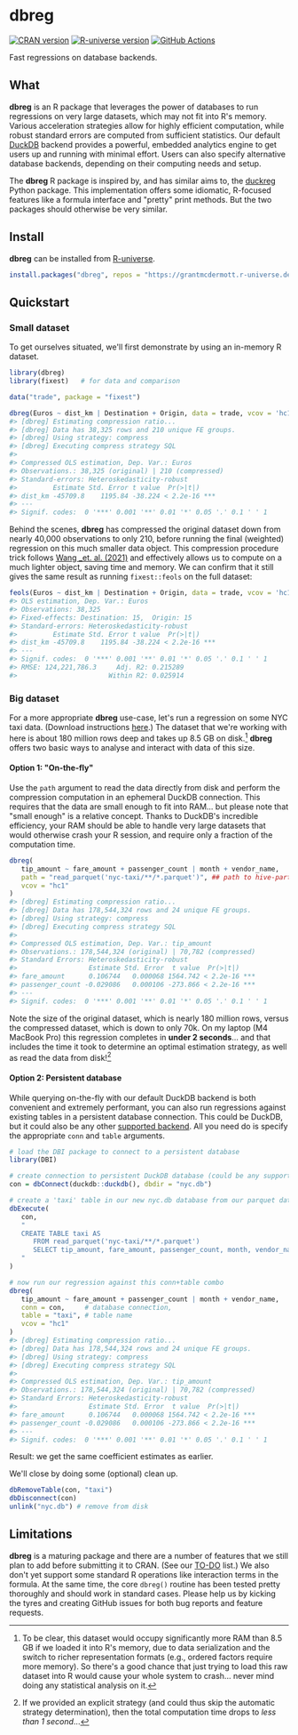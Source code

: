 # dbreg

<!-- badges: start -->

<a href="https://CRAN.R-project.org/package=dbreg"><img src="https://www.r-pkg.org/badges/version/dbreg" class="img-fluid" alt="CRAN version"></a>
<a href="https://grantmcdermott.r-universe.dev"><img src="https://grantmcdermott.r-universe.dev/badges/dbreg" class="img-fluid" alt="R-universe version"></a>
<a href="https://github.com/grantmcdermott/dbreg/actions/workflows/R-CMD-check.yaml"><img src="https://github.com/grantmcdermott/dbreg/actions/workflows/R-CMD-check.yaml/badge.svg" class="img-fluid" alt="GitHub Actions"></a>
<!-- badges: end -->

Fast regressions on database backends.

## What

**dbreg** is an R package that leverages the power of databases to run
regressions on very large datasets, which may not fit into R's memory. 
Various acceleration strategies allow for highly efficient computation, while 
robust standard errors are computed from sufficient statistics. Our default
[DuckDB](https://duckdb.org/) backend provides a powerful, embedded analytics
engine to get users up and running with minimal effort. Users can also specify
alternative database backends, depending on their computing needs and setup.

The **dbreg** R package is inspired by, and has similar aims to, the
[duckreg](https://github.com/py-econometrics/duckreg) Python package.
This implementation offers some idiomatic, R-focused features like a formula
interface and "pretty" print methods. But the two packages should otherwise
be very similar.

## Install

**dbreg** can be installed from
[R-universe](https://grantmcdermott.r-universe.dev/).

```r
install.packages("dbreg", repos = "https://grantmcdermott.r-universe.dev")
```

## Quickstart

### Small dataset

To get ourselves situated, we'll first demonstrate by using an in-memory R
dataset.

```r
library(dbreg)
library(fixest)   # for data and comparison

data("trade", package = "fixest")

dbreg(Euros ~ dist_km | Destination + Origin, data = trade, vcov = 'hc1')
#> [dbreg] Estimating compression ratio...
#> [dbreg] Data has 38,325 rows and 210 unique FE groups.
#> [dbreg] Using strategy: compress
#> [dbreg] Executing compress strategy SQL
#> 
#> Compressed OLS estimation, Dep. Var.: Euros 
#> Observations.: 38,325 (original) | 210 (compressed) 
#> Standard-errors: Heteroskedasticity-robust
#>         Estimate Std. Error t value  Pr(>|t|)    
#> dist_km -45709.8    1195.84 -38.224 < 2.2e-16 ***
#> ---
#> Signif. codes:  0 '***' 0.001 '**' 0.01 '*' 0.05 '.' 0.1 ' ' 1
```

Behind the scenes, **dbreg** has compressed the original dataset down from
nearly 40,000 observations to only 210, before running the final (weighted)
regression on this much smaller data object. This compression procedure trick
follows [Wang _et. al. (2021)](https://doi.org/10.48550/arXiv.2102.11297) and
effectively allows us to compute on a much lighter object, saving time and
memory. We can confirm that it still gives the same result as running 
`fixest::feols` on the full dataset:

```r
feols(Euros ~ dist_km | Destination + Origin, data = trade, vcov = 'hc1')
#> OLS estimation, Dep. Var.: Euros
#> Observations: 38,325
#> Fixed-effects: Destination: 15,  Origin: 15
#> Standard-errors: Heteroskedasticity-robust 
#>         Estimate Std. Error t value  Pr(>|t|)    
#> dist_km -45709.8    1195.84 -38.224 < 2.2e-16 ***
#> ---
#> Signif. codes:  0 '***' 0.001 '**' 0.01 '*' 0.05 '.' 0.1 ' ' 1
#> RMSE: 124,221,786.3     Adj. R2: 0.215289
#>                       Within R2: 0.025914
```

### Big dataset

For a more appropriate **dbreg** use-case, let's run a regression on some NYC
taxi data. (Download instructions
[here](https://grantmcdermott.com/duckdb-polars/requirements.html).)
The dataset that we're working with here is about 180 million rows deep and
takes up 8.5 GB on disk.[^1]
**dbreg** offers two basic ways to analyse and interact with data of this size.

#### Option 1: "On-the-fly"

Use the `path` argument to read the data directly from disk and perform the
compression computation in an ephemeral DuckDB connection. This requires that
the data are small enough to fit into RAM... but please note that "small enough"
is a relative concept. Thanks to DuckDB's incredible efficiency, your RAM should
be able to handle very large datasets that would otherwise crash your R session,
and require only a fraction of the computation time.

```r
dbreg(
   tip_amount ~ fare_amount + passenger_count | month + vendor_name,
   path = "read_parquet('nyc-taxi/**/*.parquet')", ## path to hive-partitioned dataset
   vcov = "hc1"
)
#> [dbreg] Estimating compression ratio...
#> [dbreg] Data has 178,544,324 rows and 24 unique FE groups.
#> [dbreg] Using strategy: compress
#> [dbreg] Executing compress strategy SQL
#> 
#> Compressed OLS estimation, Dep. Var.: tip_amount 
#> Observations.: 178,544,324 (original) | 70,782 (compressed)
#> Standard Errors: Heteroskedasticity-robust
#>                  Estimate Std. Error  t value  Pr(>|t|)    
#> fare_amount      0.106744   0.000068 1564.742 < 2.2e-16 ***
#> passenger_count -0.029086   0.000106 -273.866 < 2.2e-16 ***
#> ---
#> Signif. codes:  0 '***' 0.001 '**' 0.01 '*' 0.05 '.' 0.1 ' ' 1
```

Note the size of the original dataset, which is nearly 180 million rows, versus
the compressed dataset, which is down to only 70k. On my laptop (M4 MacBook Pro)
this regression completes in **under 2 seconds**... and that includes the time
it took to determine an optimal estimation strategy, as well as read the data
from disk![^2]

#### Option 2: Persistent database

While querying on-the-fly with our default DuckDB backend is both convenient and 
extremely performant, you can also run regressions against existing tables in a
persistent database connection. This could be DuckDB, but it could also be any
other [supported backend](https://github.com/r-dbi/backends#readme).
All you need do is specify the appropriate `conn` and `table` arguments.

```r
# load the DBI package to connect to a persistent database
library(DBI)

# create connection to persistent DuckDB database (could be any supported backend)
con = dbConnect(duckdb::duckdb(), dbdir = "nyc.db")

# create a 'taxi' table in our new nyc.db database from our parquet dataset
dbExecute(
   con,
   "
   CREATE TABLE taxi AS
      FROM read_parquet('nyc-taxi/**/*.parquet')
      SELECT tip_amount, fare_amount, passenger_count, month, vendor_name
   "
)

# now run our regression against this conn+table combo
dbreg(
   tip_amount ~ fare_amount + passenger_count | month + vendor_name,
   conn = con,     # database connection,
   table = "taxi", # table name
   vcov = "hc1"
)
#> [dbreg] Estimating compression ratio...
#> [dbreg] Data has 178,544,324 rows and 24 unique FE groups.
#> [dbreg] Using strategy: compress
#> [dbreg] Executing compress strategy SQL
#> 
#> Compressed OLS estimation, Dep. Var.: tip_amount 
#> Observations.: 178,544,324 (original) | 70,782 (compressed) 
#> Standard Errors: Heteroskedasticity-robust
#>                  Estimate Std. Error  t value  Pr(>|t|)    
#> fare_amount      0.106744   0.000068 1564.742 < 2.2e-16 ***
#> passenger_count -0.029086   0.000106 -273.866 < 2.2e-16 ***
#> ---
#> Signif. codes:  0 '***' 0.001 '**' 0.01 '*' 0.05 '.' 0.1 ' ' 1
```

Result: we get the same coefficient estimates as earlier.

We'll close by doing some (optional) clean up.

```r
dbRemoveTable(con, "taxi")
dbDisconnect(con)
unlink("nyc.db") # remove from disk
```

## Limitations

**dbreg** is a maturing package and there are a number of features that we still
plan to add before submitting it to CRAN. (See our
[TO-DO](https://github.com/grantmcdermott/dbreg/issues/5) list.) We also don't
yet support some standard R operations like interaction terms in the formula. At 
the same time, the core `dbreg()` routine has been tested pretty thoroughly and
should work in standard cases. Please help us by kicking the tyres and creating
GitHub issues for both bug reports and feature requests.

[^1]: To be clear, this dataset would occupy significantly more RAM than 8.5
   GB if we loaded it into R's memory, due to data serialization and the switch
   to richer representation formats (e.g., ordered factors require more memory).
   So there's a good chance that just trying to load this raw dataset into R
   would cause your whole system to crash... never mind doing any statistical
   analysis on it.

[^2]: If we provided an explicit strategy (and could thus skip the automatic
   strategy determination), then the total computation time drops to
   _less than 1 second_...
